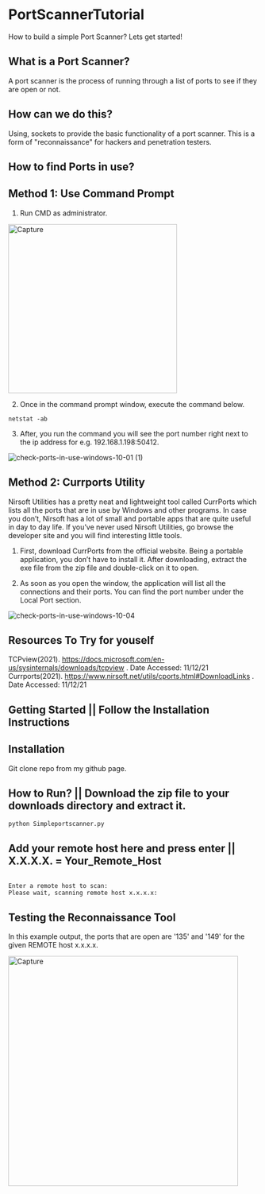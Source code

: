 # PortScannerTutorial
How to build a simple Port Scanner? Lets get started! 

## What is a Port Scanner?
A port scanner is the process of running through a list of ports to see if they are open or not. 

## How can we do this?
Using, sockets to provide the basic functionality of a port scanner. 
This is a form of "reconnaissance" for hackers and penetration testers.

## How to find Ports in use?

## Method 1: Use Command Prompt 

1. Run CMD as administrator.

<img width="340" alt="Capture" src="https://user-images.githubusercontent.com/91548582/145676935-8de44def-5007-4ed1-9aa8-037b47ff4fe2.PNG">

2. Once in the command prompt window, execute the command below.

```
netstat -ab

```

3.  After, you run the command you will see the port number right next to the ip address for e.g. 192.168.1.198:50412. 

![check-ports-in-use-windows-10-01 (1)](https://user-images.githubusercontent.com/91548582/145677026-165bd7dd-e1de-4b02-8bad-d78726f158be.png)


## Method 2: Currports Utility

Nirsoft Utilities has a pretty neat and lightweight tool called CurrPorts which lists all the ports that are in use by Windows and other programs. In case you don’t, Nirsoft has a lot of small and portable apps that are quite useful in day to day life. If you’ve never used Nirsoft Utilities, go browse the developer site and you will find interesting little tools.

1. First, download CurrPorts from the official website. Being a portable application, you don’t have to install it. After downloading, extract the exe file from the zip file and double-click on it to open.

2. As soon as you open the window, the application will list all the connections and their ports. You can find the port number under the Local Port section.

![check-ports-in-use-windows-10-04](https://user-images.githubusercontent.com/91548582/145677068-9cf5893f-ad9e-40dd-896b-c5a8522b73b4.png)


## Resources To Try for youself

  TCPview(2021). https://docs.microsoft.com/en-us/sysinternals/downloads/tcpview . Date Accessed: 11/12/21
  Currports(2021). https://www.nirsoft.net/utils/cports.html#DownloadLinks . Date Accessed: 11/12/21
  

## Getting Started  || Follow the Installation Instructions

## Installation

Git clone repo from my github page.

## How to Run? ||  Download the zip file to your downloads directory and extract it.

```
python Simpleportscanner.py
```

## Add your remote host here and press enter || X.X.X.X. = Your_Remote_Host

```

Enter a remote host to scan:
Please wait, scanning remote host x.x.x.x:
```

## Testing the Reconnaissance Tool

In this example output, the ports that are open are '135' and '149' for the given REMOTE host x.x.x.x.  

<img width="463" alt="Capture" src="https://user-images.githubusercontent.com/91548582/145676822-ef6d7b44-bf19-4c01-a812-14fd174dd4d2.PNG">


